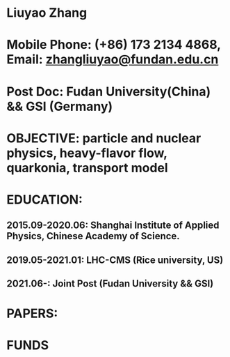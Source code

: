 # Liuyao Zhang
# Mobile Phone: (+86) 173 2134 4868, Email: zhangliuyao@fundan.edu.cn
# Post Doc: Fudan University(China) && GSI (Germany)

# OBJECTIVE: particle and nuclear physics, heavy-flavor flow, quarkonia, transport model

# EDUCATION: 

## 2015.09-2020.06: Shanghai Institute of Applied Physics, Chinese Academy of Science. 
## 2019.05-2021.01: LHC-CMS (Rice university, US)
## 2021.06-:        Joint Post (Fudan University && GSI)

# PAPERS: 

# FUNDS

#  
